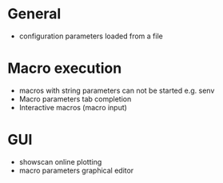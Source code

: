 # General

- configuration parameters loaded from a file

# Macro execution

- macros with string parameters can not be started e.g. senv
- Macro parameters tab completion
- Interactive macros (macro input)


# GUI

- showscan online plotting
- macro parameters graphical editor
